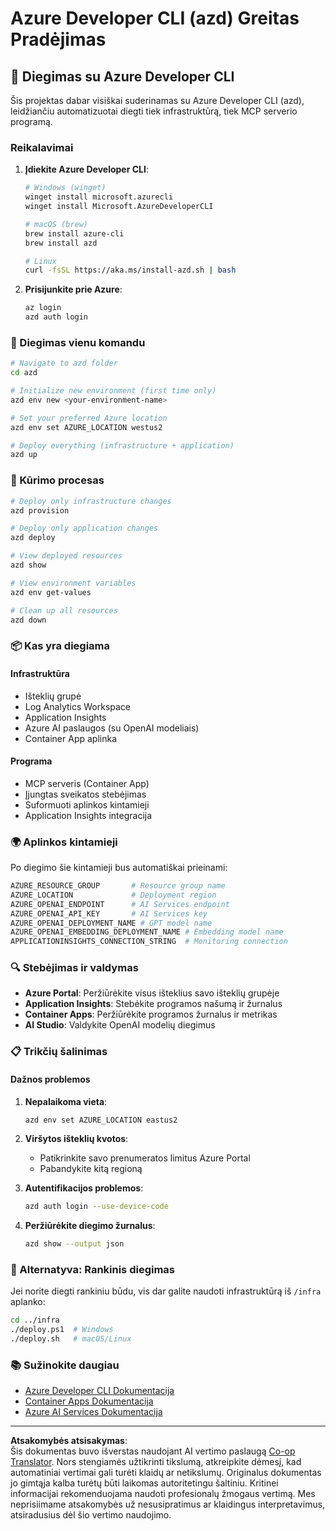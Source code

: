 <!--
CO_OP_TRANSLATOR_METADATA:
{
  "original_hash": "3ef1c97c5c40577da3be422d29276383",
  "translation_date": "2025-09-30T12:27:56+00:00",
  "source_file": "azd/README.md",
  "language_code": "lt"
}
-->
# Azure Developer CLI (azd) Greitas Pradėjimas

## 🚀 Diegimas su Azure Developer CLI

Šis projektas dabar visiškai suderinamas su Azure Developer CLI (azd), leidžiančiu automatizuotai diegti tiek infrastruktūrą, tiek MCP serverio programą.

### Reikalavimai

1. **Įdiekite Azure Developer CLI**:
   ```bash
   # Windows (winget)
   winget install microsoft.azurecli
   winget install Microsoft.AzureDeveloperCLI
   
   # macOS (brew)
   brew install azure-cli
   brew install azd
   
   # Linux
   curl -fsSL https://aka.ms/install-azd.sh | bash
   ```

2. **Prisijunkite prie Azure**:
   ```bash
   az login
   azd auth login
   ```

### 🎯 Diegimas vienu komandu

```bash
# Navigate to azd folder
cd azd

# Initialize new environment (first time only)
azd env new <your-environment-name>

# Set your preferred Azure location
azd env set AZURE_LOCATION westus2

# Deploy everything (infrastructure + application)
azd up
```

### 🔧 Kūrimo procesas

```bash
# Deploy only infrastructure changes
azd provision

# Deploy only application changes  
azd deploy

# View deployed resources
azd show

# View environment variables
azd env get-values

# Clean up all resources
azd down
```

### 📦 Kas yra diegiama

#### **Infrastruktūra**
- Išteklių grupė
- Log Analytics Workspace  
- Application Insights
- Azure AI paslaugos (su OpenAI modeliais)
- Container App aplinka

#### **Programa**
- MCP serveris (Container App)
- Įjungtas sveikatos stebėjimas
- Suformuoti aplinkos kintamieji
- Application Insights integracija

### 🌍 Aplinkos kintamieji

Po diegimo šie kintamieji bus automatiškai prieinami:

```bash
AZURE_RESOURCE_GROUP       # Resource group name
AZURE_LOCATION             # Deployment region
AZURE_OPENAI_ENDPOINT      # AI Services endpoint
AZURE_OPENAI_API_KEY       # AI Services key
AZURE_OPENAI_DEPLOYMENT_NAME # GPT model name
AZURE_OPENAI_EMBEDDING_DEPLOYMENT_NAME # Embedding model name
APPLICATIONINSIGHTS_CONNECTION_STRING  # Monitoring connection
```

### 🔍 Stebėjimas ir valdymas

- **Azure Portal**: Peržiūrėkite visus išteklius savo išteklių grupėje
- **Application Insights**: Stebėkite programos našumą ir žurnalus
- **Container Apps**: Peržiūrėkite programos žurnalus ir metrikas
- **AI Studio**: Valdykite OpenAI modelių diegimus

### 📋 Trikčių šalinimas

#### **Dažnos problemos**

1. **Nepalaikoma vieta**:
   ```bash
   azd env set AZURE_LOCATION eastus2
   ```

2. **Viršytos išteklių kvotos**:
   - Patikrinkite savo prenumeratos limitus Azure Portal
   - Pabandykite kitą regioną

3. **Autentifikacijos problemos**:
   ```bash
   azd auth login --use-device-code
   ```

4. **Peržiūrėkite diegimo žurnalus**:
   ```bash
   azd show --output json
   ```

### 🔄 Alternatyva: Rankinis diegimas

Jei norite diegti rankiniu būdu, vis dar galite naudoti infrastruktūrą iš `/infra` aplanko:

```bash
cd ../infra
./deploy.ps1  # Windows
./deploy.sh   # macOS/Linux
```

### 📚 Sužinokite daugiau

- [Azure Developer CLI Dokumentacija](https://docs.microsoft.com/azure/developer/azure-developer-cli/)
- [Container Apps Dokumentacija](https://docs.microsoft.com/azure/container-apps/)
- [Azure AI Services Dokumentacija](https://docs.microsoft.com/azure/ai-services/)

---

**Atsakomybės atsisakymas**:  
Šis dokumentas buvo išverstas naudojant AI vertimo paslaugą [Co-op Translator](https://github.com/Azure/co-op-translator). Nors stengiamės užtikrinti tikslumą, atkreipkite dėmesį, kad automatiniai vertimai gali turėti klaidų ar netikslumų. Originalus dokumentas jo gimtąja kalba turėtų būti laikomas autoritetingu šaltiniu. Kritinei informacijai rekomenduojama naudoti profesionalų žmogaus vertimą. Mes neprisiimame atsakomybės už nesusipratimus ar klaidingus interpretavimus, atsiradusius dėl šio vertimo naudojimo.